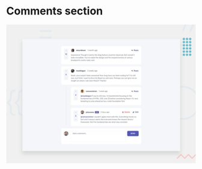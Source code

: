 # Comments section

![Design preview for the Interactive comments section coding challenge](./design/desktop-preview.jpg)
